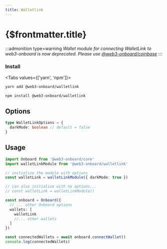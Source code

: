 ```yaml
---
title: Walletlink
---
```


# {$frontmatter.title}

:::admonition type=warning
_Wallet module for connecting WalletLink to web3-onboard is now deprecated. Please use [@web3-onboard/coinbase](../../wallets/coinbase.md)_
:::

### Install

<Tabs values={['yarn', 'npm']}>
<TabPanel value="yarn">

```sh copy
yarn add @web3-onboard/walletlink
```

  </TabPanel>
  <TabPanel value="npm">

```sh copy
npm install @web3-onboard/walletlink
```

  </TabPanel>
</Tabs>

## Options

```typescript
type WalletLinkOptions = {
  darkMode: boolean // default = false
}
```

## Usage

```typescript
import Onboard from '@web3-onboard/core'
import walletLinkModule from '@web3-onboard/walletlink'

// initialize the module with options
const walletLink = walletLinkModule({ darkMode: true })

// can also initialize with no options...
// const walletLink = walletLinkModule()

const onboard = Onboard({
  // ... other Onboard options
  wallets: [
    walletLink
    //... other wallets
  ]
})

const connectedWallets = await onboard.connectWallet()
console.log(connectedWallets)
```

